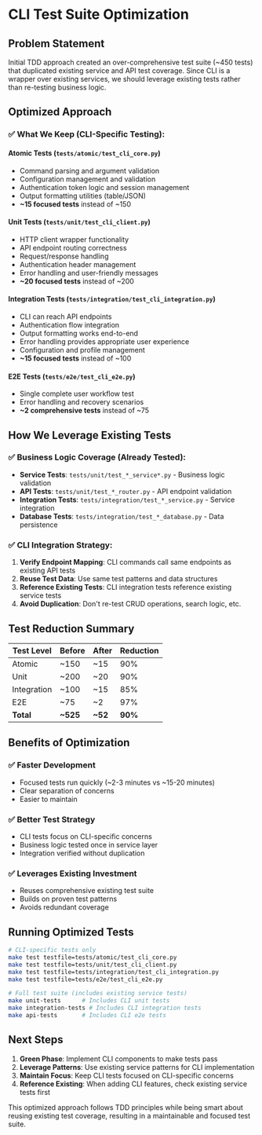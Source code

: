 # CLI Test Suite Optimization

## Problem Statement

Initial TDD approach created an over-comprehensive test suite (~450 tests) that duplicated existing service and API test coverage. Since CLI is a wrapper over existing services, we should leverage existing tests rather than re-testing business logic.

## Optimized Approach

### ✅ **What We Keep (CLI-Specific Testing):**

#### **Atomic Tests** (`tests/atomic/test_cli_core.py`)
- Command parsing and argument validation
- Configuration management and validation
- Authentication token logic and session management
- Output formatting utilities (table/JSON)
- **~15 focused tests** instead of ~150

#### **Unit Tests** (`tests/unit/test_cli_client.py`)
- HTTP client wrapper functionality
- API endpoint routing correctness
- Request/response handling
- Authentication header management
- Error handling and user-friendly messages
- **~20 focused tests** instead of ~200

#### **Integration Tests** (`tests/integration/test_cli_integration.py`)
- CLI can reach API endpoints
- Authentication flow integration
- Output formatting works end-to-end
- Error handling provides appropriate user experience
- Configuration and profile management
- **~15 focused tests** instead of ~100

#### **E2E Tests** (`tests/e2e/test_cli_e2e.py`)
- Single complete user workflow test
- Error handling and recovery scenarios
- **~2 comprehensive tests** instead of ~75

## How We Leverage Existing Tests

### ✅ **Business Logic Coverage (Already Tested):**
- **Service Tests**: `tests/unit/test_*_service*.py` - Business logic validation
- **API Tests**: `tests/unit/test_*_router.py` - API endpoint validation
- **Integration Tests**: `tests/integration/test_*_service.py` - Service integration
- **Database Tests**: `tests/integration/test_*_database.py` - Data persistence

### ✅ **CLI Integration Strategy:**
1. **Verify Endpoint Mapping**: CLI commands call same endpoints as existing API tests
2. **Reuse Test Data**: Use same test patterns and data structures
3. **Reference Existing Tests**: CLI integration tests reference existing service tests
4. **Avoid Duplication**: Don't re-test CRUD operations, search logic, etc.

## Test Reduction Summary

| Test Level | Before | After | Reduction |
|------------|--------|--------|-----------|
| Atomic     | ~150   | ~15    | 90%       |
| Unit       | ~200   | ~20    | 90%       |
| Integration| ~100   | ~15    | 85%       |
| E2E        | ~75    | ~2     | 97%       |
| **Total**  | **~525**| **~52**| **90%**   |

## Benefits of Optimization

### ✅ **Faster Development**
- Focused tests run quickly (~2-3 minutes vs ~15-20 minutes)
- Clear separation of concerns
- Easier to maintain

### ✅ **Better Test Strategy**
- CLI tests focus on CLI-specific concerns
- Business logic tested once in service layer
- Integration verified without duplication

### ✅ **Leverages Existing Investment**
- Reuses comprehensive existing test suite
- Builds on proven test patterns
- Avoids redundant coverage

## Running Optimized Tests

```bash
# CLI-specific tests only
make test testfile=tests/atomic/test_cli_core.py
make test testfile=tests/unit/test_cli_client.py
make test testfile=tests/integration/test_cli_integration.py
make test testfile=tests/e2e/test_cli_e2e.py

# Full test suite (includes existing service tests)
make unit-tests      # Includes CLI unit tests
make integration-tests # Includes CLI integration tests
make api-tests       # Includes CLI e2e tests
```

## Next Steps

1. **Green Phase**: Implement CLI components to make tests pass
2. **Leverage Patterns**: Use existing service patterns for CLI implementation
3. **Maintain Focus**: Keep CLI tests focused on CLI-specific concerns
4. **Reference Existing**: When adding CLI features, check existing service tests first

This optimized approach follows TDD principles while being smart about reusing existing test coverage, resulting in a maintainable and focused test suite.
